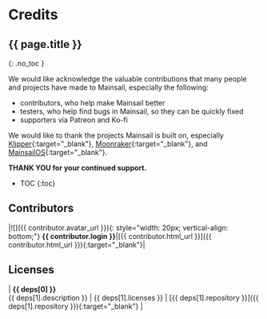 # Credits

## \{{ page.title \}}

{: .no\_toc }

We would like acknowledge the valuable contributions that many people and projects have made to Mainsail, especially the following:

* contributors, who help make Mainsail better
* testers, who help find bugs in Mainsail, so they can be quickly fixed
* supporters via Patreon and Ko-fi

We would like to thank the projects Mainsail is built on, especially [Klipper](https://github.com/KevinOConnor/klipper){:target="\_blank"}, [Moonraker](https://github.com/Arksine/moonraker){:target="\_blank"}, and [MainsailOS](https://github.com/mainsail-crew/MainsailOS/){:target="\_blank"}.

**THANK YOU for your continued support.**

* TOC {:toc}

## Contributors

|!\[]\(\{{ contributor.avatar\_url \}}){: style="width: 20px; vertical-align: bottom;"} **\{{ contributor.login \}}**|\[\{{ contributor.html\_url \}}]\(\{{ contributor.html\_url \}}){:target="\_blank"}|

## Licenses

\| **\{{ deps\[0] \}}**\
\{{ deps\[1].description \}} | \{{ deps\[1].licenses \}} | \[\{{ deps\[1].repository \}}]\(\{{ deps\[1].repository \}}){:target="\_blank"} |
